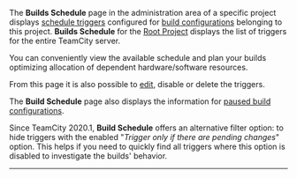 [//]: # (title: Builds Schedule)
[//]: # (auxiliary-id: Builds Schedule)

The __Builds Schedule__ page in the administration area of a specific project displays [schedule triggers](configuring-schedule-triggers.md) configured for [build configurations](build-configuration.md) belonging to this project. __Builds Schedule__ for the [Root Project](project.md#Root+Project) displays the list of triggers for the entire TeamCity server.

You can conveniently view the available schedule and plan your builds optimizing allocation of dependent hardware/software resources.

From this page it is also possible to [edit](configuring-build-triggers.md), disable or delete the triggers.

The __Build Schedule__ page also displays the information for [paused build configurations](build-configuration.md#Build+Configuration+State).

Since TeamCity 2020.1, __Build Schedule__ offers an alternative filter option: to hide triggers with the enabled "_Trigger only if there are pending changes_" option. This helps if you need to quickly find all triggers where this option is disabled to investigate the builds' behavior.

__ __